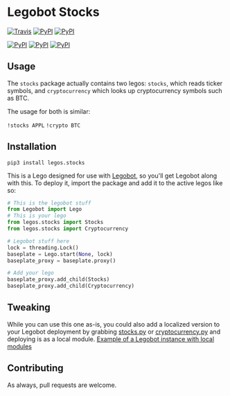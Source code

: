 # Legobot Stocks

[![Travis](https://img.shields.io/travis/Legobot/legos.stocks.svg)]() [![PyPI](https://img.shields.io/pypi/pyversions/legos.stocks.svg)]() [![PyPI](https://img.shields.io/pypi/v/legos.stocks.svg)]()

[![PyPI](https://img.shields.io/pypi/wheel/legos.stocks.svg)]() [![PyPI](https://img.shields.io/pypi/l/legos.stocks.svg)]() [![PyPI](https://img.shields.io/pypi/status/legos.stocks.svg)]()

## Usage

The `stocks` package actually contains two legos: `stocks`, which reads ticker symbols, and `cryptocurrency` which looks up cryptocurrency symbols such as BTC.

The usage for both is similar:

`!stocks APPL`
`!crypto BTC`

## Installation

`pip3 install legos.stocks`

This is a Lego designed for use with [Legobot](https://github.com/bbriggs/Legobot), so you'll get Legobot along with this. To deploy it, import the package and add it to the active legos like so:

```python
# This is the legobot stuff
from Legobot import Lego
# This is your lego
from legos.stocks import Stocks
from legos.stocks import Cryptocurrency

# Legobot stuff here
lock = threading.Lock()
baseplate = Lego.start(None, lock)
baseplate_proxy = baseplate.proxy()

# Add your lego
baseplate_proxy.add_child(Stocks)
baseplate_proxy.add_child(Cryptocurrency)
```

## Tweaking

While you can use this one as-is, you could also add a localized version to your Legobot deployment by grabbing [stocks.py](legos/stocks.py) or [cryptocurrency.py](legos/cryptocurrency.py) and deploying is as a local module. [Example of a Legobot instance with local modules](https://github.com/voxpupuli/thevoxfox/)

## Contributing

As always, pull requests are welcome.
